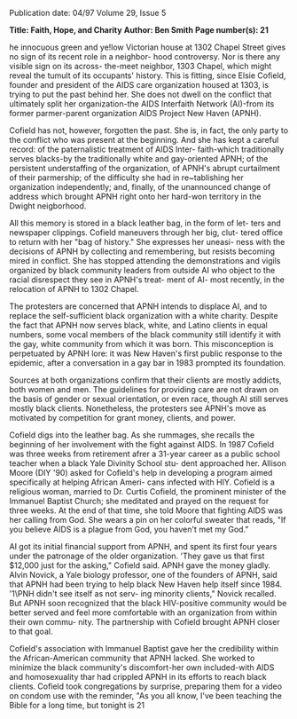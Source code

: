 Publication date: 04/97
Volume 29, Issue 5

**Title: Faith, Hope, and Charity**
**Author: Ben Smith**
**Page number(s): 21**

he innocuous green and ye!low Victorian house at 1302 
Chapel Street gives no sign of its recent role in a neighbor-
hood controversy. Nor is there any visible sign on its across-
the-meet neighbor, 1303 Chapel, which might reveal the 
tumult of its occupants' history. This is fitting, since Elsie Cofield, 
founder and president of the AIDS care organization housed at 1303, is 
trying to put the past behind her. She does not dwell on the conflict 
that ultimately split her organization-the AIDS Interfaith Network 
(AI)-from its former parmer-parent organization AIDS Project New 
Haven (APNH). 


Cofield has not, however, forgotten the past. She is, in fact, the only 
party to the conflict who was present at the beginning. And she has 
kept a careful record: of the paternalistic treatment of AIDS Inter-
faith-which traditionally serves blacks-by the traditionally white and 
gay-oriented APNH; of the persistent understaffing of the organization, 
of APNH's abrupt curtailment of their parmership; of the difficulty she 
had in re~tablishing her organization independently; and, finally, of 
the unannounced change of address which brought APNH right onto 
her hard-won territory in the Dwight neigborhood. 


All this memory is stored in a black leather bag, in the form of let-
ters and newspaper clippings. Cofield maneuvers through her big, clut-
tered office to return with her "bag of history." She expresses her uneasi-
ness with the decisions of APNH by collecting and remembering, but 
resists becoming mired in conflict. She has stopped attending the 
demonstrations and vigils organized by black community leaders from 
outside AI who object to the racial disrespect they see in APNH's treat-
ment of Al-
most recently, in the relocation of APNH to 1302 
Chapel. 


The protesters are concerned that APNH intends to displace AI, 
and to replace the self-sufficient black organization with a white charity. 
Despite the fact that APNH now serves black, white, and Latino clients 
in equal numbers, some vocal members of the black community still 
identify it with the gay, white community from which it was born. This 
misconception is perpetuated by APNH lore: it was New Haven's first 
public response to the epidemic, after a conversation in a gay bar in 
1983 prompted its foundation. 


Sources at both organizations confirm that their clients are mostly 
addicts, both women and men. The guidelines for providing care are 
not drawn on the basis of gender or sexual orientation, or even race, 
though AI still serves mostly black clients. Nonetheless, the protesters 
see APNH's move as motivated by competition for grant money, 
clients, and power. 


Cofield digs into the leather bag. As she rummages, she recalls the 
beginning of her involvement with the fight against AIDS. In 
1987 Cofield was three weeks from retirement afrer a 31-year 
career as a public school teacher when a black Yale Divinity School stu-
dent approached her. Allison Moore (DIY '90) asked for Cofield's help 
in developing a program aimed specifically at helping African Ameri-
cans infected with HIY. Cofield is a religious woman, married to Dr. 
Curtis Cofield, the prominent minister of the Immanuel Baptist 
Church; she meditated and prayed on the request for three weeks. At 
the end of that time, she told Moore that fighting AIDS was her calling 
from God. She wears a pin on her colorful sweater that reads, "If you 
believe AIDS is a plague from God, you haven't met my God." 


AI got its initial financial support from APNH, and spent its first 
four years under the patronage of the older organization. 'They gave us 
that first $12,000 just for the asking," Cofield said. APNH gave the 
money gladly. Alvin Novick, a Yale biology professor, one of the 
founders of APNH, said that APNH had been trying to help black 
New Haven help itself since 1984. '1\PNH didn't see itself as not serv-
ing minority clients," Novick recalled. But APNH soon recognized that 
the black HIV-positive community would be better served and feel 
more comfortable with an organization from within their own commu-
nity. The partnership with Cofield brought APNH closer to that goal. 


Cofield's association with Immanuel Baptist gave her the credibility 
within the African-American community that APNH lacked. She 
worked to minimize the black community's discomfort-her own 
included-with AIDS and homosexuality thar had crippled APNH in 
its efforts to reach black clients. Cofield took congregations by surprise, 
preparing them for a video on condom use with the reminder, "As you 
all know, I've been teaching the Bible for a long time, but tonight is 
21